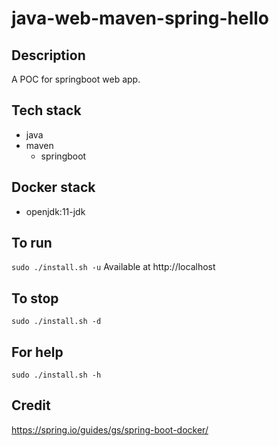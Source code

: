 # java-web-maven-spring-hello

## Description
A POC for springboot web app.

## Tech stack
- java
- maven
  - springboot

## Docker stack
- openjdk:11-jdk

## To run
`sudo ./install.sh -u`
Available at http://localhost

## To stop
`sudo ./install.sh -d`

## For help
`sudo ./install.sh -h`

## Credit
https://spring.io/guides/gs/spring-boot-docker/
